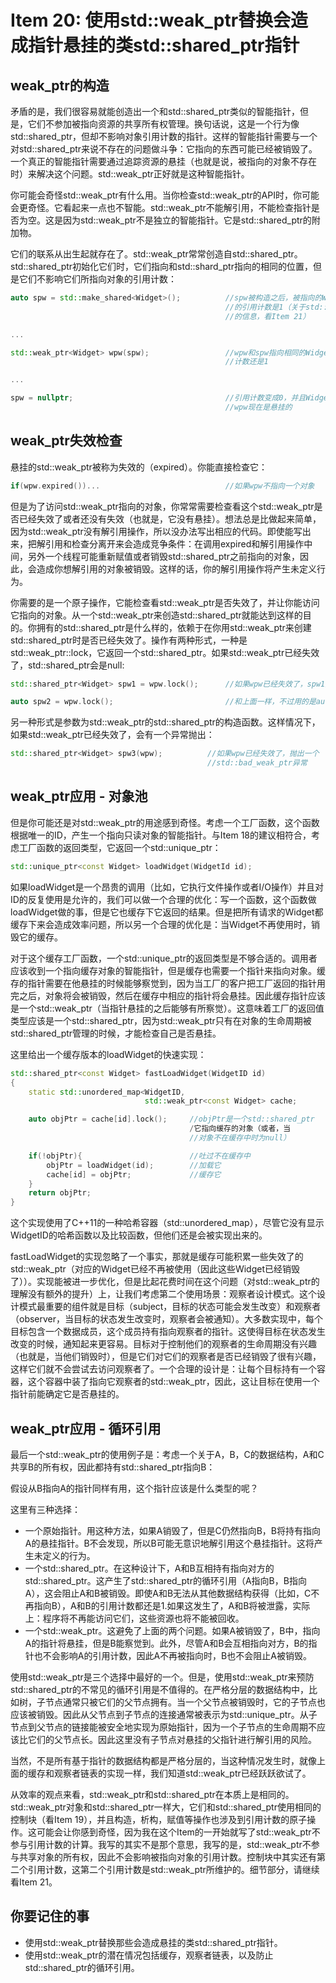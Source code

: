 # Item 20: 使用std::weak_ptr替换会造成指针悬挂的类std::shared_ptr指针



## weak_ptr的构造
矛盾的是，我们很容易就能创造出一个和std::shared_ptr类似的智能指针，但是，它们不参加被指向资源的共享所有权管理。换句话说，这是一个行为像std::shared_ptr，但却不影响对象引用计数的指针。这样的智能指针需要与一个对std::shared_ptr来说不存在的问题做斗争：它指向的东西可能已经被销毁了。一个真正的智能指针需要通过追踪资源的悬挂（也就是说，被指向的对象不存在时）来解决这个问题。std::weak_ptr正好就是这种智能指针。

你可能会奇怪std::weak_ptr有什么用。当你检查std::weak_ptr的API时，你可能会更奇怪。它看起来一点也不智能。std::weak_ptr不能解引用，不能检查指针是否为空。这是因为std::weak_ptr不是独立的智能指针。它是std::shared_ptr的附加物。

它们的联系从出生起就存在了。std::weak_ptr常常创造自std::shared_ptr。std::shared_ptr初始化它们时，它们指向和std::shard_ptr指向的相同的位置，但是它们不影响它们所指向对象的引用计数：
```cpp
auto spw = std::make_shared<Widget>();          //spw被构造之后，被指向的Widget
                                                //的引用计数是1（关于std::make_shared
                                                //的信息，看Item 21）

...

std::weak_ptr<Widget> wpw(spw);                 //wpw和spw指向相同的Widget，引用
                                                //计数还是1

...

spw = nullptr;                                  //引用计数变成0，并且Widget被销毁
                                                //wpw现在是悬挂的
```

## weak_ptr失效检查
悬挂的std::weak_ptr被称为失效的（expired）。你能直接检查它：

```cpp
if(wpw.expired())...                            //如果wpw不指向一个对象
```
但是为了访问std::weak_ptr指向的对象，你常常需要检查看这个std::weak_ptr是否已经失效了或者还没有失效（也就是，它没有悬挂）。想法总是比做起来简单，因为std::weak_ptr没有解引用操作，所以没办法写出相应的代码。即使能写出来，把解引用和检查分离开来会造成竞争条件：在调用expired和解引用操作中间，另外一个线程可能重新赋值或者销毁std::shared_ptr之前指向的对象，因此，会造成你想解引用的对象被销毁。这样的话，你的解引用操作将产生未定义行为。

你需要的是一个原子操作，它能检查看std::weak_ptr是否失效了，并让你能访问它指向的对象。从一个std::weak_ptr来创造std::shared_ptr就能达到这样的目的。你拥有的std::shared_ptr是什么样的，依赖于在你用std::weak_ptr来创建std::shared_ptr时是否已经失效了。操作有两种形式，一种是std::weak_ptr::lock，它返回一个std::shared_ptr。如果std::weak_ptr已经失效了，std::shared_ptr会是null:

```cpp
std::shared_ptr<Widget> spw1 = wpw.lock();      //如果wpw已经失效了，spw1是null

auto spw2 = wpw.lock();                         //和上面一样，不过用的是auto
```
另一种形式是参数为std::weak_ptr的std::shared_ptr的构造函数。这样情况下，如果std::weak_ptr已经失效了，会有一个异常抛出：

```cpp
std::shared_ptr<Widget> spw3(wpw);          //如果wpw已经失效了，抛出一个
                                            //std::bad_weak_ptr异常
```

## weak_ptr应用 - 对象池
但是你可能还是对std::weak_ptr的用途感到奇怪。考虑一个工厂函数，这个函数根据唯一的ID，产生一个指向只读对象的智能指针。与Item 18的建议相符合，考虑工厂函数的返回类型，它返回一个std::unique_ptr：

```cpp
std::unique_ptr<const Widget> loadWidget(WidgetId id);
```
如果loadWidget是一个昂贵的调用（比如，它执行文件操作或者I/O操作）并且对ID的反复使用是允许的，我们可以做一个合理的优化：写一个函数，这个函数做loadWidget做的事，但是它也缓存下它返回的结果。但是把所有请求的Widget都缓存下来会造成效率问题，所以另一个合理的优化是：当Widget不再使用时，销毁它的缓存。

对于这个缓存工厂函数，一个std::unique_ptr的返回类型是不够合适的。调用者应该收到一个指向缓存对象的智能指针，但是缓存也需要一个指针来指向对象。缓存的指针需要在他悬挂的时候能够察觉到，因为当工厂的客户把工厂返回的指针用完之后，对象将会被销毁，然后在缓存中相应的指针将会悬挂。因此缓存指针应该是一个std::weak_ptr（当指针悬挂的之后能够有所察觉）。这意味着工厂的返回值类型应该是一个std::shared_ptr，因为std::weak_ptr只有在对象的生命周期被std::shared_ptr管理的时候，才能检查自己是否悬挂。

这里给出一个缓存版本的loadWidget的快速实现：

```cpp
std::shared_ptr<const Widget> fastLoadWidget(WidgetID id)
{
    static std::unordered_map<WidgetID, 
                              std::weak_ptr<const Widget> cache;

    auto objPtr = cache[id].lock();     //objPtr是一个std::shared_ptr 
                                        /它指向缓存的对象（或者，当
                                        //对象不在缓存中时为null）

    if(!objPtr){                        //吐过不在缓存中
        objPtr = loadWidget(id);        //加载它
        cache[id] = objPtr;             //缓存它
    }
    return objPtr;
}
```
这个实现使用了C++11的一种哈希容器（std::unordered_map），尽管它没有显示WidgetID的哈希函数以及比较函数，但他们还是会被实现出来的。

fastLoadWidget的实现忽略了一个事实，那就是缓存可能积累一些失效了的std::weak_ptr（对应的Widget已经不再被使用（因此这些Widget已经销毁了））。实现能被进一步优化，但是比起花费时间在这个问题（对std::weak_ptr的理解没有额外的提升）上，让我们考虑第二个使用场景：观察者设计模式。这个设计模式最重要的组件就是目标（subject，目标的状态可能会发生改变）和观察者（observer，当目标的状态发生改变时，观察者会被通知）。大多数实现中，每个目标包含一个数据成员，这个成员持有指向观察者的指针。这使得目标在状态发生改变的时候，通知起来更容易。目标对于控制他们的观察者的生命周期没有兴趣（也就是，当他们销毁时），但是它们对它们的观察者是否已经销毁了很有兴趣，这样它们就不会尝试去访问观察者了。一个合理的设计是：让每个目标持有一个容器，这个容器中装了指向它观察者的std::weak_ptr，因此，这让目标在使用一个指针前能确定它是否悬挂的。


## weak_ptr应用 - 循环引用
最后一个std::weak_ptr的使用例子是：考虑一个关于A，B，C的数据结构，A和C共享B的所有权，因此都持有std::shared_ptr指向B：

假设从B指向A的指针同样有用，这个指针应该是什么类型的呢？

这里有三种选择：
- 一个原始指针。用这种方法，如果A销毁了，但是C仍然指向B，B将持有指向A的悬挂指针。B不会发现，所以B可能无意识地解引用这个悬挂指针。这将产生未定义的行为。
- 一个std::shared_ptr。在这种设计下，A和B互相持有指向对方的std::shared_ptr。这产生了std::shared_ptr的循环引用（A指向B，B指向A），这会阻止A和B被销毁。即使A和B无法从其他数据结构获得（比如，C不再指向B），A和B的引用计数都还是1.如果这发生了，A和B将被泄露，实际上：程序将不再能访问它们，这些资源也将不能被回收。
- 一个std::weak_ptr。这避免了上面的两个问题。如果A被销毁了，B中，指向A的指针将悬挂，但是B能察觉到。此外，尽管A和B会互相指向对方，B的指针也不会影响A的引用计数，因此A不再被指向时，B也不会阻止A被销毁。

使用std::weak_ptr是三个选择中最好的一个。但是，使用std::weak_ptr来预防std::shared_ptr的不常见的循环引用是不值得的。在严格分层的数据结构中，比如树，子节点通常只被它们的父节点拥有。当一个父节点被销毁时，它的子节点也应该被销毁。因此从父节点到子节点的连接通常被表示为std::unique_ptr。从子节点到父节点的链接能被安全地实现为原始指针，因为一个子节点的生命周期不应该比它们的父节点长。因此这里没有子节点对悬挂的父指针进行解引用的风险。

当然，不是所有基于指针的数据结构都是严格分层的，当这种情况发生时，就像上面的缓存和观察者链表的实现一样，我们知道std::weak_ptr已经跃跃欲试了。

从效率的观点来看，std::weak_ptr和std::shared_ptr在本质上是相同的。std::weak_ptr对象和std::shared_ptr一样大，它们和std::shared_ptr使用相同的控制块（看Item 19），并且构造，析构，赋值等操作也涉及到引用计数的原子操作。这可能会让你感到奇怪，因为我在这个Item的一开始就写了std::weak_ptr不参与引用计数的计算。我写的其实不是那个意思，我写的是，std::weak_ptr不参与共享对象的所有权，因此不会影响被指向对象的引用计数。控制块中其实还有第二个引用计数，这第二个引用计数是std::weak_ptr所维护的。细节部分，请继续看Item 21。

## 你要记住的事
- 使用std::weak_ptr替换那些会造成悬挂的类std::shared_ptr指针。
- 使用std::weak_ptr的潜在情况包括缓存，观察者链表，以及防止std::shared_ptr的循环引用。
